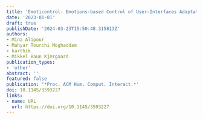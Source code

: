 ```yaml
---
title: 'Emoticontrol: Emotions-based Control of User-Interfaces Adaptations'
date: '2023-01-01'
draft: true
publishDate: '2024-03-23T15:50:48.315813Z'
authors:
- Mina Alipour
- Mahyar Tourchi Moghaddam
- karthik
- Mikkel Baun Kjærgaard
publication_types:
- 'other'
abstract: ''
featured: false
publication: '*Proc. ACM Hum. Comput. Interact.*'
doi: 10.1145/3593227
links:
- name: URL
  url: https://doi.org/10.1145/3593227
---
```


